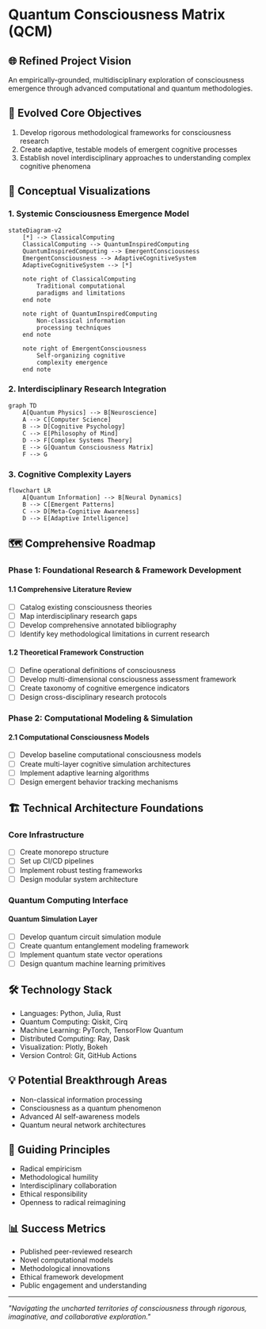 # Quantum Consciousness Matrix (QCM)

## 🌐 Refined Project Vision
An empirically-grounded, multidisciplinary exploration of consciousness emergence through advanced computational and quantum methodologies.

## 🎯 Evolved Core Objectives
1. Develop rigorous methodological frameworks for consciousness research
2. Create adaptive, testable models of emergent cognitive processes
3. Establish novel interdisciplinary approaches to understanding complex cognitive phenomena

## 🔬 Conceptual Visualizations

### 1. Systemic Consciousness Emergence Model
```mermaid
stateDiagram-v2
    [*] --> ClassicalComputing
    ClassicalComputing --> QuantumInspiredComputing
    QuantumInspiredComputing --> EmergentConsciousness
    EmergentConsciousness --> AdaptiveCognitiveSystem
    AdaptiveCognitiveSystem --> [*]

    note right of ClassicalComputing
        Traditional computational
        paradigms and limitations
    end note

    note right of QuantumInspiredComputing
        Non-classical information
        processing techniques
    end note

    note right of EmergentConsciousness
        Self-organizing cognitive
        complexity emergence
    end note
```

### 2. Interdisciplinary Research Integration
```mermaid
graph TD
    A[Quantum Physics] --> B[Neuroscience]
    A --> C[Computer Science]
    B --> D[Cognitive Psychology]
    C --> E[Philosophy of Mind]
    D --> F[Complex Systems Theory]
    E --> G[Quantum Consciousness Matrix]
    F --> G
```

### 3. Cognitive Complexity Layers
```mermaid
flowchart LR
    A[Quantum Information] --> B[Neural Dynamics]
    B --> C[Emergent Patterns]
    C --> D[Meta-Cognitive Awareness]
    D --> E[Adaptive Intelligence]
```

## 🗺️ Comprehensive Roadmap

### Phase 1: Foundational Research & Framework Development
#### 1.1 Comprehensive Literature Review
- [ ] Catalog existing consciousness theories
- [ ] Map interdisciplinary research gaps
- [ ] Develop comprehensive annotated bibliography
- [ ] Identify key methodological limitations in current research

#### 1.2 Theoretical Framework Construction
- [ ] Define operational definitions of consciousness
- [ ] Develop multi-dimensional consciousness assessment framework
- [ ] Create taxonomy of cognitive emergence indicators
- [ ] Design cross-disciplinary research protocols

### Phase 2: Computational Modeling & Simulation
#### 2.1 Computational Consciousness Models
- [ ] Develop baseline computational consciousness models
- [ ] Create multi-layer cognitive simulation architectures
- [ ] Implement adaptive learning algorithms
- [ ] Design emergent behavior tracking mechanisms

## 🏗️ Technical Architecture Foundations

### Core Infrastructure
- [ ] Create monorepo structure
- [ ] Set up CI/CD pipelines
- [ ] Implement robust testing frameworks
- [ ] Design modular system architecture

### Quantum Computing Interface
#### Quantum Simulation Layer
- [ ] Develop quantum circuit simulation module
- [ ] Create quantum entanglement modeling framework
- [ ] Implement quantum state vector operations
- [ ] Design quantum machine learning primitives

## 🛠️ Technology Stack
- Languages: Python, Julia, Rust
- Quantum Computing: Qiskit, Cirq
- Machine Learning: PyTorch, TensorFlow Quantum
- Distributed Computing: Ray, Dask
- Visualization: Plotly, Bokeh
- Version Control: Git, GitHub Actions

## 💡 Potential Breakthrough Areas
- Non-classical information processing
- Consciousness as a quantum phenomenon
- Advanced AI self-awareness models
- Quantum neural network architectures

## 🌈 Guiding Principles
- Radical empiricism
- Methodological humility
- Interdisciplinary collaboration
- Ethical responsibility
- Openness to radical reimagining

## 📊 Success Metrics
- Published peer-reviewed research
- Novel computational models
- Methodological innovations
- Ethical framework development
- Public engagement and understanding

---

*"Navigating the uncharted territories of consciousness through rigorous, imaginative, and collaborative exploration."*